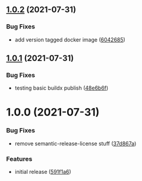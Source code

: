 ## [1.0.2](https://github.com/ammmze/akri-ser2net-broker/compare/v1.0.1...v1.0.2) (2021-07-31)


### Bug Fixes

* add version tagged docker image ([6042685](https://github.com/ammmze/akri-ser2net-broker/commit/60426855aa8966ad228a88b9e1417d48b17ae9a2))

## [1.0.1](https://github.com/ammmze/akri-ser2net-broker/compare/v1.0.0...v1.0.1) (2021-07-31)


### Bug Fixes

* testing basic buildx publish ([48e6b6f](https://github.com/ammmze/akri-ser2net-broker/commit/48e6b6fc67860ce98b9d1a34d5b580ff7da57d81))

# 1.0.0 (2021-07-31)


### Bug Fixes

* remove semantic-release-license stuff ([37d867a](https://github.com/ammmze/akri-ser2net-broker/commit/37d867a7b072d3b5ef72a05f99c003148a1d0328))


### Features

* initial release ([591f1a6](https://github.com/ammmze/akri-ser2net-broker/commit/591f1a6edd2ebc13543a644162702b39c44952a3))
